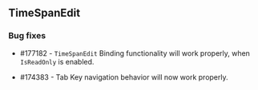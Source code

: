 ## TimeSpanEdit

### Bug fixes


* \#177182 - `TimeSpanEdit` Binding functionality will work properly, when `IsReadOnly` is enabled.

* \#174383 - Tab Key navigation behavior will now work properly. 